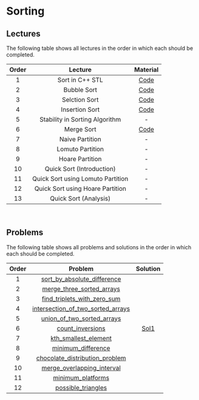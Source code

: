 # Sorting

## Lectures

The following table shows all lectures in the order in which each should be completed.

| Order | Lecture | Material |
|:---:|:---:|:---:|
| 1 | Sort in C++ STL | [Code](lectures/sort_in_stl.cpp) |
| 2 | Bubble Sort | [Code](lectures/bubble_sort.cpp) |
| 3 | Selction Sort | [Code](lectures/selection_sort.cpp) |
| 4 | Insertion Sort | [Code](lectures/insertion_sort.cpp) |
| 5 | Stability in Sorting Algorithm | - |
| 6 | Merge Sort | [Code](lectures/merge_sort.cpp) |
| 7 | Naive Partition | - |
| 8 | Lomuto Partition | - |
| 9 | Hoare Partition | - |
| 10 | Quick Sort (Introduction) | - |
| 11 | Quick Sort using Lomuto Partition | - |
| 12 | Quick Sort using Hoare Partition | - |
| 13 | Quick Sort (Analysis) | - |
<br>

## Problems

The following table shows all problems and solutions in the order in which each should be completed.

| Order | Problem | Solution |
|:---:|:---:|:---:|
| 1 | [sort_by_absolute_difference]() |  |
| 2 | [merge_three_sorted_arrays](problems/merge_three_sorted_arrays.pdf) |  |
| 3 | [find_triplets_with_zero_sum](problems/find_triplets_with_zero_sum.pdf) |  |
| 4 | [intersection_of_two_sorted_arrays](problems/intersection_of_two_sorted_arrays.pdf) |  |
| 5 | [union_of_two_sorted_arrays](problems/union_of_two_sorted_arrays.pdf) |  |
| 6 | [count_inversions](problems/count_inversions.pdf) | [Sol1](solutions/count_inversions.cpp) |
| 7 | [kth_smallest_element]() |  |
| 8 | [minimum_difference]() |  |
| 9 | [chocolate_distribution_problem]() |  |
| 10 | [merge_overlapping_interval]() |  |
| 11 | [minimum_platforms]() |  |
| 12 | [possible_triangles]() |  |
